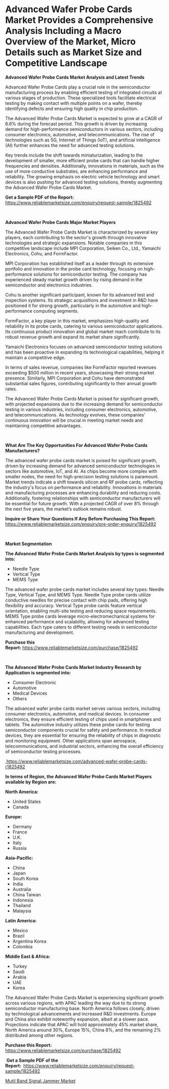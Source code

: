 <p><h1>Advanced Wafer Probe Cards Market Provides a Comprehensive Analysis Including a Macro Overview of the Market, Micro Details such as Market Size and Competitive Landscape</h1></p><p><strong>Advanced Wafer Probe Cards Market Analysis and Latest Trends</strong></p>
<p><p>Advanced Wafer Probe Cards play a crucial role in the semiconductor manufacturing process by enabling efficient testing of integrated circuits at various stages of production. These specialized tools facilitate electrical testing by making contact with multiple points on a wafer, thereby identifying defects and ensuring high quality in chip production. </p><p>The Advanced Wafer Probe Cards Market is expected to grow at a CAGR of 6.6% during the forecast period. This growth is driven by increasing demand for high-performance semiconductors in various sectors, including consumer electronics, automotive, and telecommunications. The rise of technologies such as 5G, Internet of Things (IoT), and artificial intelligence (AI) further enhances the need for advanced testing solutions. </p><p>Key trends include the shift towards miniaturization, leading to the development of smaller, more efficient probe cards that can handle higher frequencies and densities. Additionally, innovations in materials, such as the use of more conductive substrates, are enhancing performance and reliability. The growing emphasis on electric vehicle technology and smart devices is also pushing for advanced testing solutions, thereby augmenting the Advanced Wafer Probe Cards Market.</p></p>
<p><strong>Get a Sample PDF of the Report:&nbsp;</strong> <a href="https://www.reliablemarketsize.com/enquiry/request-sample/1825492?utm_campaign=3104&utm_medium=2&utm_source=Github&utm_content=ia&utm_term=06042025&utm_id=advanced-wafer-probe-cards">https://www.reliablemarketsize.com/enquiry/request-sample/1825492</a></p>
<p>&nbsp;</p>
<p><strong>Advanced Wafer Probe Cards Major Market Players</strong></p>
<p><p>The Advanced Wafer Probe Cards Market is characterized by several key players, each contributing to the sector's growth through innovative technologies and strategic expansions. Notable companies in this competitive landscape include MPI Corporation, Seiken Co., Ltd., Yamaichi Electronics, Cohu, and FormFactor.</p><p>MPI Corporation has established itself as a leader through its extensive portfolio and innovation in the probe card technology, focusing on high-performance solutions for semiconductor testing. The company has experienced steady market growth driven by rising demand in the semiconductor and electronics industries.</p><p>Cohu is another significant participant, known for its advanced test and inspection systems. Its strategic acquisitions and investment in R&D have positioned it for strong growth, particularly in the automotive and high-performance computing segments.</p><p>FormFactor, a key player in this market, emphasizes high-quality and reliability in its probe cards, catering to various semiconductor applications. Its continuous product innovation and global market reach contribute to its robust revenue growth and expand its market share significantly.</p><p>Yamaichi Electronics focuses on advanced semiconductor testing solutions and has been proactive in expanding its technological capabilities, helping it maintain a competitive edge.</p><p>In terms of sales revenue, companies like FormFactor reported revenues exceeding $500 million in recent years, showcasing their strong market presence. Similarly, MPI Corporation and Cohu have demonstrated substantial sales figures, contributing significantly to their annual growth rates.</p><p>The Advanced Wafer Probe Cards Market is poised for significant growth, with projected expansions due to the increasing demand for semiconductor testing in various industries, including consumer electronics, automotive, and telecommunications. As technology evolves, these companies' continuous innovation will be crucial in meeting market needs and maintaining competitive advantages.</p></p>
<p>&nbsp;</p>
<p><strong>What Are The Key Opportunities For Advanced Wafer Probe Cards Manufacturers?</strong></p>
<p><p>The advanced wafer probe cards market is poised for significant growth, driven by increasing demand for advanced semiconductor technologies in sectors like automotive, IoT, and AI. As chips become more complex with smaller nodes, the need for high-precision testing solutions is paramount. Market trends indicate a shift towards silicon and RF probe cards, reflecting the industry's focus on performance and reliability. Innovations in materials and manufacturing processes are enhancing durability and reducing costs. Additionally, fostering relationships with semiconductor manufacturers will be essential for future growth. With a projected CAGR of over 8% through the next five years, the market’s outlook remains robust.</p></p>
<p><strong>Inquire or Share Your Questions If Any Before Purchasing This Report:</strong> <a href="https://www.reliablemarketsize.com/enquiry/pre-order-enquiry/1825492?utm_campaign=3104&utm_medium=2&utm_source=Github&utm_content=ia&utm_term=06042025&utm_id=advanced-wafer-probe-cards">https://www.reliablemarketsize.com/enquiry/pre-order-enquiry/1825492</a></p>
<p>&nbsp;</p>
<p><strong>Market Segmentation</strong></p>
<p><strong>The Advanced Wafer Probe Cards Market Analysis by types is segmented into:</strong></p>
<p><ul><li>Needle Type</li><li>Vertical Type</li><li>MEMS Type</li></ul></p>
<p><p>The advanced wafer probe cards market includes several key types: Needle Type, Vertical Type, and MEMS Type. Needle Type probe cards utilize conductive needles for precise contact with chip pads, offering high flexibility and accuracy. Vertical Type probe cards feature vertical orientation, enabling multi-site testing and reducing space requirements. MEMS Type probe cards leverage micro-electromechanical systems for enhanced performance and scalability, allowing for advanced testing capabilities. Each type caters to different testing needs in semiconductor manufacturing and development.</p></p>
<p><strong>Purchase this Report:&nbsp;</strong><a href="https://www.reliablemarketsize.com/purchase/1825492?utm_campaign=3104&utm_medium=2&utm_source=Github&utm_content=ia&utm_term=06042025&utm_id=advanced-wafer-probe-cards">https://www.reliablemarketsize.com/purchase/1825492</a></p>
<p>&nbsp;</p>
<p><strong>The Advanced Wafer Probe Cards Market Industry Research by Application is segmented into:</strong></p>
<p><ul><li>Consumer Electronic</li><li>Automotive</li><li>Medical Devices</li><li>Others</li></ul></p>
<p><p>The advanced wafer probe cards market serves various sectors, including consumer electronics, automotive, and medical devices. In consumer electronics, they ensure efficient testing of chips used in smartphones and tablets. The automotive industry utilizes these probe cards for testing semiconductor components crucial for safety and performance. In medical devices, they are essential for ensuring the reliability of chips in diagnostic and monitoring equipment. Other applications span aerospace, telecommunications, and industrial sectors, enhancing the overall efficiency of semiconductor testing processes.</p></p>
<p><a href="https://www.reliablemarketsize.com/advanced-wafer-probe-cards-r1825492?utm_campaign=3104&utm_medium=2&utm_source=Github&utm_content=ia&utm_term=06042025&utm_id=advanced-wafer-probe-cards">&nbsp;https://www.reliablemarketsize.com/advanced-wafer-probe-cards-r1825492</a></p>
<p><strong>In terms of Region, the Advanced Wafer Probe Cards Market Players available by Region are:</strong></p>
<p>
    <p> <strong> North America: </strong>
        <ul>
            <li>United States</li>
            <li>Canada</li>
        </ul>
        </p> 
    <p> <strong> Europe: </strong>
        <ul>
            <li>Germany</li>
            <li>France</li>
            <li>U.K.</li>
            <li>Italy</li>
            <li>Russia</li>
        </ul>
        </p> 
    <p> <strong> Asia-Pacific: </strong>
        <ul>
            <li>China</li>
            <li>Japan</li>
            <li>South Korea</li>
            <li>India</li>
            <li>Australia</li>
            <li>China Taiwan</li>
            <li>Indonesia</li>
            <li>Thailand</li>
            <li>Malaysia</li>
        </ul>
        </p> 
    <p> <strong> Latin America: </strong>
        <ul>
            <li>Mexico</li>
            <li>Brazil</li>
            <li>Argentina Korea</li>
            <li>Colombia</li>
        </ul>
        </p> 
    <p> <strong> Middle East & Africa: </strong>
        <ul>
            <li>Turkey</li>
            <li>Saudi</li>
            <li>Arabia</li>
            <li>UAE</li>
            <li>Korea</li>
        </ul>
    </p>
    </p>
<p><p>The Advanced Wafer Probe Cards Market is experiencing significant growth across various regions, with APAC leading the way due to its strong semiconductor manufacturing base. North America follows closely, driven by technological advancements and increased R&D investments. Europe and China also exhibit noteworthy expansion, albeit at a slower pace. Projections indicate that APAC will hold approximately 45% market share, North America around 30%, Europe 15%, China 8%, and the remaining 2% distributed among other regions.</p></p>
<p><strong>Purchase this Report: </strong><a href="https://www.reliablemarketsize.com/purchase/1825492?utm_campaign=3104&utm_medium=2&utm_source=Github&utm_content=ia&utm_term=06042025&utm_id=advanced-wafer-probe-cards">https://www.reliablemarketsize.com/purchase/1825492</a></p>
<p>&nbsp;<strong>Get a Sample PDF of the Report:&nbsp;&nbsp;</strong><a href="https://www.reliablemarketsize.com/enquiry/request-sample/1825492?utm_campaign=3104&utm_medium=2&utm_source=Github&utm_content=ia&utm_term=06042025&utm_id=advanced-wafer-probe-cards">https://www.reliablemarketsize.com/enquiry/request-sample/1825492</a></p>
<p><strong></strong></p>
<p><p><a href="https://github.com/geyangvayora/Market-Research-Report-List-1/blob/main/mutil-band-signal-jammer-market.md?utm_campaign=3104&utm_medium=2&utm_source=Github&utm_content=ia&utm_term=06042025&utm_id=advanced-wafer-probe-cards">Mutil Band Signal Jammer Market</a></p></p>